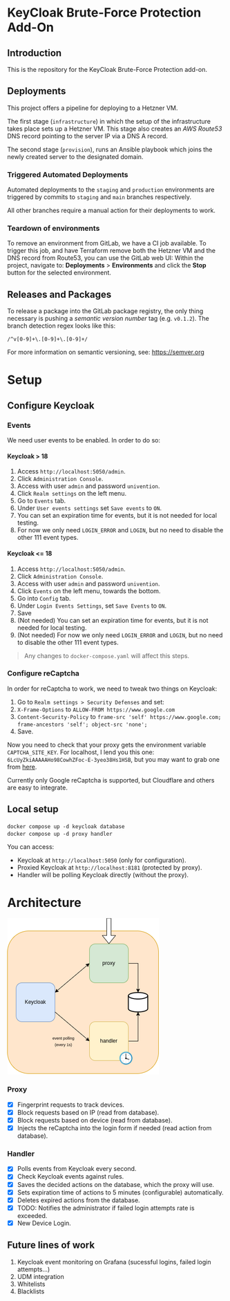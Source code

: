 # KeyCloak Brute-Force Protection Add-On

## Introduction

This is the repository for the KeyCloak Brute-Force Protection add-on.

## Deployments

This project offers a pipeline for deploying to a Hetzner VM.

The first stage (`infrastructure`) in which the setup of the infrastructure takes place sets up a Hetzner VM.
This stage also creates an _AWS Route53_ DNS record pointing to the server IP via a DNS A record.

The second stage (`provision`), runs an Ansible playbook which joins the newly created server to the designated domain.

### Triggered Automated Deployments

Automated deployments to the `staging` and `production` environments are
triggered by commits to `staging` and `main` branches respectively.

All other branches require a manual action for their deployments to work.

### Teardown of environments

To remove an environment from GitLab, we have a CI job available.
To trigger this job, and have Terraform remove both the Hetzner VM and the DNS record from Route53,
you can use the GitLab web UI: Within the project, navigate to:
**Deployments** > **Environments** and click the **Stop** button for the selected environment.

## Releases and Packages

To release a package into the GitLab package registry,
the only thing necessary is pushing a _semantic version number_ tag (e.g. `v0.1.2`).
The branch detection regex looks like this:

```regexp
/^v[0-9]+\.[0-9]+\.[0-9]+/
```

For more information on semantic versioning, see: https://semver.org

# Setup

## Configure Keycloak

### Events

We need user events to be enabled. In order to do so:

#### Keycloak > 18

1. Access `http://localhost:5050/admin`.
2. Click `Administration Console`.
3. Access with user `admin` and password `univention`.
4. Click `Realm settings` on the left menu.
5. Go to `Events` tab.
6. Under `User events settings` set `Save events` to `ON`.
7. You can set an expiration time for events, but it is not needed for local testing.
8. For now we only need `LOGIN_ERROR` and `LOGIN`, but no need to disable the other 111 event types.

#### Keycloak <= 18

1. Access `http://localhost:5050/admin`.
2. Click `Administration Console`.
3. Access with user `admin` and password `univention`.
4. Click `Events` on the left menu, towards the bottom.
5. Go into `Config` tab.
6. Under `Login Events Settings`, set `Save Events` to `ON`.
7. Save
8. (Not needed) You can set an expiration time for events, but it is not needed for local testing.
9. (Not needed) For now we only need `LOGIN_ERROR` and `LOGIN`, but no need to disable the other 111 event types.

> Any changes to `docker-compose.yaml` will affect this steps.

### Configure reCaptcha

In order for reCaptcha to work, we need to tweak two things on Keycloak:

1. Go to `Realm settings > Security Defenses` and set:
2. `X-Frame-Options` to `ALLOW-FROM https://www.google.com`
3. `Content-Security-Policy` to `frame-src 'self' https://www.google.com; frame-ancestors 'self'; object-src 'none';`
4. Save.

Now you need to check that your proxy gets the environment variable `CAPTCHA_SITE_KEY`.
For localhost, I lend you this one: `6LcUyZkiAAAAAHo98CowhZFoc-E-3yeo38Hs1HSB`, but you
may want to grab one from [here](https://www.google.com/recaptcha/admin/).

Currently only Google reCaptcha is supported, but Cloudflare and others are easy to integrate.

## Local setup

`docker compose up -d keycloak database`  
`docker compose up -d proxy handler`

You can access:

- Keycloak at `http://localhost:5050` (only for configuration).
- Proxied Keycloak at `http://localhost:8181` (protected by proxy).
- Handler will be polling Keycloak directly (without the proxy).

# Architecture

![Architecture](images/architecture.png)

### Proxy

- [x] Fingerprint requests to track devices.
- [x] Block requests based on IP (read from database).
- [x] Block requests based on device (read from database).
- [x] Injects the reCaptcha into the login form if needed (read action from database).

### Handler

- [x] Polls events from Keycloak every second.
- [x] Check Keycloak events against rules.
- [x] Saves the decided actions on the database, which the proxy will use.
- [x] Sets expiration time of actions to 5 minutes (configurable) automatically.
- [x] Deletes expired actions from the database.
- [x] TODO: Notifies the administrator if failed login attempts rate is exceeded.
- [x] New Device Login.

## Future lines of work

1. Keycloak event monitoring on Grafana (sucessful logins, failed login attempts...)
2. UDM integration
3. Whitelists
4. Blacklists
